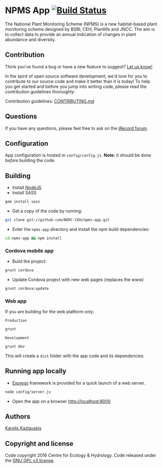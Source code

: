 # NPMS App [![Build Status](https://travis-ci.org/NERC-CEH/npms-app.svg?branch=master)](https://travis-ci.org/NERC-CEH/npms-app)

The National Plant Monitoring Scheme (NPMS) is a new habitat-based plant monitoring
scheme designed by BSBI, CEH, Plantlife and JNCC. The aim is to collect data to
provide an annual indication of changes in plant abundance and diversity.

## Contribution

Think you've found a bug or have a new feature to suggest?
[Let us know!](https://github.com/NERC-CEH/npms-app/issues)

In the spirit of open source software development, we'd love for you to contribute
to our source code and make it better than it is today! To help you get started
and before you jump into writing code, please read the contribution guidelines
thoroughly:

Contribution guidelines:
[CONTRIBUTING.md](https://github.com/NERC-CEH/npms-app/blob/master/CONTRIBUTING.md)


## Questions

If you have any questions, please feel free to ask on the
[iRecord forum](http://www.brc.ac.uk/irecord/forum/26).


## Configuration

App configuration is hosted in `config/config.js`. **Note:** it should be done
 *before* building the code.


## Building

- Install [NodeJS](http://nodejs.org/)
- Install SASS 

```bash
gem install sass
```

- Get a copy of the code by running:

```bash
git clone git://github.com/NERC-CEH/npms-app.git
```

- Enter the `npms-app` directory and install the npm build dependencies:

```bash
cd npms-app && npm install
```


### Cordova mobile app

- Build the project:

```bash
grunt cordova
```

- Update Cordova project with new web pages (replaces the www)

```bash
grunt cordova:update
```

### Web app

If you are building for the web platform only:

`Production`

```bash
grunt
```

`Development`

```bash
grunt dev
```

This will create a `dist` folder with the app code and its dependencies.


## Running app locally

- [Express](http://expressjs.com/) framework is provided for a quick
launch of a web server.

```bash
node config/server.js
```

- Open the app on a browser [http://localhost:8000](http://localhost:8000)


## Authors

[Karolis Kazlauskis](https://github.com/kazlauskis)


## Copyright and license

Code copyright 2016 Centre for Ecology & Hydrology.
Code released under the [GNU GPL v3 license](LICENSE).
